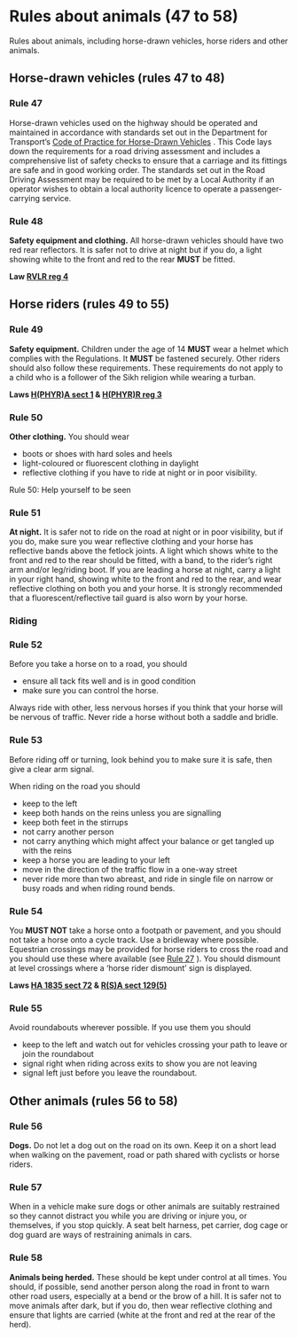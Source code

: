 
# Rules about animals (47 to 58)

Rules about animals, including horse-drawn vehicles, horse riders and other animals.

## Horse-drawn vehicles (rules 47 to 48)

### Rule 47

Horse-drawn vehicles used on the highway should be operated and maintained in accordance with standards set out in the Department for Transport’s [Code of Practice for Horse-Drawn Vehicles](https://www.gov.uk/government/publications/code-of-practice-for-horse-drawn-vehicles) . This Code lays down the requirements for a road driving assessment and includes a comprehensive list of safety checks to ensure that a carriage and its fittings are safe and in good working order. The standards set out in the Road Driving Assessment may be required to be met by a Local Authority if an operator wishes to obtain a local authority licence to operate a passenger-carrying service.

### Rule 48

**Safety equipment and clothing.** All horse-drawn vehicles should have two red rear reflectors. It is safer not to drive at night but if you do, a light showing white to the front and red to the rear **MUST** be fitted.

**Law [RVLR reg 4](http://www.legislation.gov.uk/uksi/1989/1796/regulation/4/made)**

## Horse riders (rules 49 to 55)

### Rule 49

**Safety equipment.** Children under the age of 14 **MUST** wear a helmet which complies with the Regulations. It **MUST** be fastened securely. Other riders should also follow these requirements. These requirements do not apply to a child who is a follower of the Sikh religion while wearing a turban.

**Laws [H(PHYR)A sect 1](http://www.legislation.gov.uk/ukpga/1990/25/section/1) & [H(PHYR)R reg 3](http://www.legislation.gov.uk/uksi/1992/1201/regulation/3/made)**

### Rule 50

**Other clothing.** You should wear

 * boots or shoes with hard soles and heels
 * light-coloured or fluorescent clothing in daylight
 * reflective clothing if you have to ride at night or in poor visibility.

 Rule 50: Help yourself to be seen 
### Rule 51

**At night.** It is safer not to ride on the road at night or in poor visibility, but if you do, make sure you wear reflective clothing and your horse has reflective bands above the fetlock joints. A light which shows white to the front and red to the rear should be fitted, with a band, to the rider’s right arm and/or leg/riding boot. If you are leading a horse at night, carry a light in your right hand, showing white to the front and red to the rear, and wear reflective clothing on both you and your horse. It is strongly recommended that a fluorescent/reflective tail guard is also worn by your horse.

### Riding

### Rule 52

Before you take a horse on to a road, you should

 * ensure all tack fits well and is in good condition
 * make sure you can control the horse.

Always ride with other, less nervous horses if you think that your horse will be nervous of traffic. Never ride a horse without both a saddle and bridle.

### Rule 53

Before riding off or turning, look behind you to make sure it is safe, then give a clear arm signal.

When riding on the road you should

 * keep to the left
 * keep both hands on the reins unless you are signalling
 * keep both feet in the stirrups
 * not carry another person
 * not carry anything which might affect your balance or get tangled up with the reins
 * keep a horse you are leading to your left
 * move in the direction of the traffic flow in a one-way street
 * never ride more than two abreast, and ride in single file on narrow or busy roads and when riding round bends.

### Rule 54

You **MUST NOT** take a horse onto a footpath or pavement, and you should not take a horse onto a cycle track. Use a bridleway where possible. Equestrian crossings may be provided for horse riders to cross the road and you should use these where available (see [Rule 27](rules-for-pedestrians-1-to-35.md#rule27) ). You should dismount at level crossings where a ‘horse rider dismount’ sign is displayed.

**Laws [HA 1835 sect 72](http://www.legislation.gov.uk/ukpga/Will4/5-6/50/section/72) & [R(S)A sect 129(5)](http://www.legislation.gov.uk/ukpga/1984/54/section/129)**

### Rule 55

Avoid roundabouts wherever possible. If you use them you should

 * keep to the left and watch out for vehicles crossing your path to leave or join the roundabout
 * signal right when riding across exits to show you are not leaving
 * signal left just before you leave the roundabout.

## Other animals (rules 56 to 58)

### Rule 56

**Dogs.** Do not let a dog out on the road on its own. Keep it on a short lead when walking on the pavement, road or path shared with cyclists or horse riders.

### Rule 57

When in a vehicle make sure dogs or other animals are suitably restrained so they cannot distract you while you are driving or injure you, or themselves, if you stop quickly. A seat belt harness, pet carrier, dog cage or dog guard are ways of restraining animals in cars.

### Rule 58

**Animals being herded.** These should be kept under control at all times. You should, if possible, send another person along the road in front to warn other road users, especially at a bend or the brow of a hill. It is safer not to move animals after dark, but if you do, then wear reflective clothing and ensure that lights are carried (white at the front and red at the rear of the herd).

